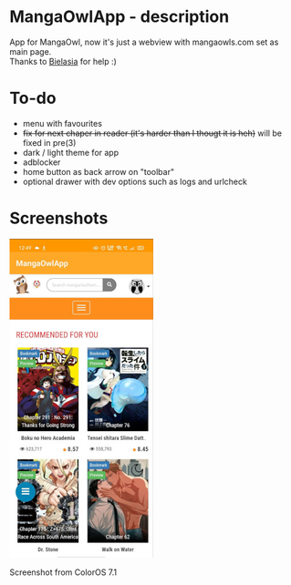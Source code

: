 # MangaOwlApp - description
App for MangaOwl, now it's just a webview with mangaowls.com set as main page.  
Thanks to [Bielasia](https://github.com/BiELASiA) for help :)
# To-do
- menu with favourites
-  ~~fix for next chaper in reader (it's harder than I thougt it is heh)~~ will be fixed in pre(3)
- dark / light theme for app
- adblocker
- home button as back arrow on "toolbar"
- optional drawer with dev options such as logs and urlcheck

# Screenshots
![preview](/images/MangaOwlApp-min.jpg)

Screenshot from ColorOS 7.1
